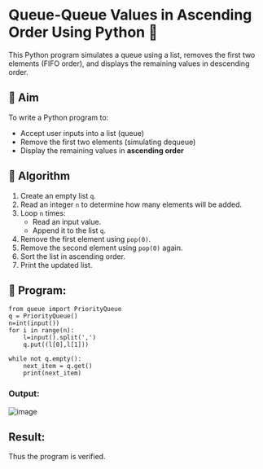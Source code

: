 # Queue-Queue Values in Ascending Order Using Python 🧮

This Python program simulates a queue using a list, removes the first two elements (FIFO order), and displays the remaining values in descending order.

## 🎯 Aim

To write a Python program to:
- Accept user inputs into a list (queue)
- Remove the first two elements (simulating dequeue)
- Display the remaining values in **ascending order**

## 🧠 Algorithm

1. Create an empty list `q`.
2. Read an integer `n` to determine how many elements will be added.
3. Loop `n` times:
   - Read an input value.
   - Append it to the list `q`.
4. Remove the first element using `pop(0)`.
5. Remove the second element using `pop(0)` again.
6. Sort the list in ascending order.
7. Print the updated list.

## 🧪 Program: 
```
from queue import PriorityQueue  
q = PriorityQueue()  
n=int(input())
for i in range(n):
    l=input().split(',')
    q.put((l[0],l[1])) 
  
while not q.empty():  
    next_item = q.get()  
    print(next_item)
```

### Output:
![image](https://github.com/user-attachments/assets/70f3322e-68ef-4989-8fb4-6c26c334c848)


## Result:
Thus the program is verified.
